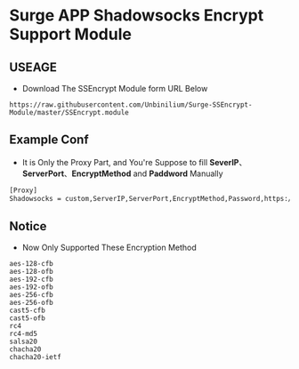 # Surge APP Shadowsocks Encrypt Support Module
## USEAGE
- Download The SSEncrypt Module form URL Below
```url
https://raw.githubusercontent.com/Unbinilium/Surge-SSEncrypt-Module/master/SSEncrypt.module
```

## Example Conf
- It is Only the Proxy Part, and You're Suppose to fill **SeverIP**、**ServerPort**、**EncryptMethod** and **Paddword** Manually
```txt
[Proxy]
Shadowsocks = custom,ServerIP,ServerPort,EncryptMethod,Password,https://raw.githubusercontent.com/Unbinilium/Surge-SSEncrypt-Module/master/SSEncrypt.module
```

## Notice
- Now Only Supported These Encryption Method
```encryption
aes-128-cfb
aes-128-ofb
aes-192-cfb
aes-192-ofb
aes-256-cfb
aes-256-ofb
cast5-cfb
cast5-ofb
rc4
rc4-md5
salsa20
chacha20
chacha20-ietf
```
